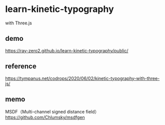 # learn-kinetic-typography
with Three.js

## demo
https://ray-zero2.github.io/learn-kinetic-typography/public/

## reference
https://tympanus.net/codrops/2020/06/02/kinetic-typography-with-three-js/

## memo
MSDF（Multi-channel signed distance field）
https://github.com/Chlumsky/msdfgen
